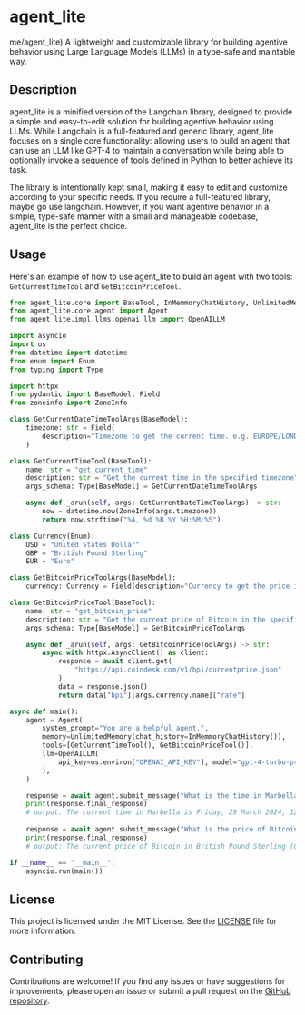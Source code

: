 # agent_lite
me/agent_lite)
A lightweight and customizable library for building agentive behavior using Large Language Models (LLMs) in a type-safe and maintable way.

## Description

agent_lite is a minified version of the Langchain library, designed to provide a simple and easy-to-edit solution for building agentive behavior using LLMs. While Langchain is a full-featured and generic library, agent_lite focuses on a single core functionality: allowing users to build an agent that can use an LLM like GPT-4 to maintain a conversation while being able to optionally invoke a sequence of tools defined in Python to better achieve its task.

The library is intentionally kept small, making it easy to edit and customize according to your specific needs. If you require a full-featured library, maybe go use langchain. However, if you want agentive behavior in a simple, type-safe manner with a small and manageable codebase, agent_lite is the perfect choice.

## Usage

Here's an example of how to use agent_lite to build an agent with two tools: `GetCurrentTimeTool` and `GetBitcoinPriceTool`.

```python
from agent_lite.core import BaseTool, InMemmoryChatHistory, UnlimitedMemory
from agent_lite.core.agent import Agent
from agent_lite.impl.llms.openai_llm import OpenAILLM

import asyncio
import os
from datetime import datetime
from enum import Enum
from typing import Type

import httpx
from pydantic import BaseModel, Field
from zoneinfo import ZoneInfo

class GetCurrentDateTimeToolArgs(BaseModel):
    timezone: str = Field(
        description="Timezone to get the current time. e.g. EUROPE/LONDON",
    )

class GetCurrentTimeTool(BaseTool):
    name: str = "get_current_time"
    description: str = "Get the current time in the specified timezone"
    args_schema: Type[BaseModel] = GetCurrentDateTimeToolArgs

    async def _arun(self, args: GetCurrentDateTimeToolArgs) -> str:
        now = datetime.now(ZoneInfo(args.timezone))
        return now.strftime("%A, %d %B %Y %H:%M:%S")

class Currency(Enum):
    USD = "United States Dollar"
    GBP = "British Pound Sterling"
    EUR = "Euro"

class GetBitcoinPriceToolArgs(BaseModel):
    currency: Currency = Field(description="Currency to get the price in. e.g. USD")

class GetBitcoinPriceTool(BaseTool):
    name: str = "get_bitcoin_price"
    description: str = "Get the current price of Bitcoin in the specified currency"
    args_schema: Type[BaseModel] = GetBitcoinPriceToolArgs

    async def _arun(self, args: GetBitcoinPriceToolArgs) -> str:
        async with httpx.AsyncClient() as client:
            response = await client.get(
                "https://api.coindesk.com/v1/bpi/currentprice.json"
            )
            data = response.json()
            return data["bpi"][args.currency.name]["rate"]

async def main():
    agent = Agent(
        system_prompt="You are a helpful agent.",
        memory=UnlimitedMemory(chat_history=InMemmoryChatHistory()),
        tools=[GetCurrentTimeTool(), GetBitcoinPriceTool()],
        llm=OpenAILLM(
            api_key=os.environ["OPENAI_API_KEY"], model="gpt-4-turbo-preview"
        ),
    )

    response = await agent.submit_message("What is the time in Marbella?")
    print(response.final_response)
    # output: The current time in Marbella is Friday, 29 March 2024, 12:56:54.
    
    response = await agent.submit_message("What is the price of Bitcoin in GBP?")
    print(response.final_response)
    # output: The current price of Bitcoin in British Pound Sterling (GBP) is £55,628.76.

if __name__ == "__main__":
    asyncio.run(main())
```

## License

This project is licensed under the MIT License. See the [LICENSE](LICENSE) file for more information.

## Contributing

Contributions are welcome! If you find any issues or have suggestions for improvements, please open an issue or submit a pull request on the [GitHub repository](https://github.com/yourusername/agent_lite).